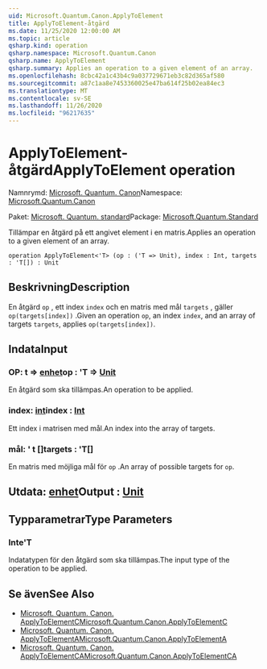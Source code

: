 ```yaml
---
uid: Microsoft.Quantum.Canon.ApplyToElement
title: ApplyToElement-åtgärd
ms.date: 11/25/2020 12:00:00 AM
ms.topic: article
qsharp.kind: operation
qsharp.namespace: Microsoft.Quantum.Canon
qsharp.name: ApplyToElement
qsharp.summary: Applies an operation to a given element of an array.
ms.openlocfilehash: 8cbc42a1c43b4c9a037729671eb3c82d365af580
ms.sourcegitcommit: a87c1aa8e7453360025e47ba614f25b02ea84ec3
ms.translationtype: MT
ms.contentlocale: sv-SE
ms.lasthandoff: 11/26/2020
ms.locfileid: "96217635"
---
```

# <a name="applytoelement-operation"></a><span data-ttu-id="f2d3d-102">ApplyToElement-åtgärd</span><span class="sxs-lookup"><span data-stu-id="f2d3d-102">ApplyToElement operation</span></span>

<span data-ttu-id="f2d3d-103">Namnrymd: [Microsoft. Quantum. Canon](xref:Microsoft.Quantum.Canon)</span><span class="sxs-lookup"><span data-stu-id="f2d3d-103">Namespace: [Microsoft.Quantum.Canon](xref:Microsoft.Quantum.Canon)</span></span>

<span data-ttu-id="f2d3d-104">Paket: [Microsoft. Quantum. standard](https://nuget.org/packages/Microsoft.Quantum.Standard)</span><span class="sxs-lookup"><span data-stu-id="f2d3d-104">Package: [Microsoft.Quantum.Standard](https://nuget.org/packages/Microsoft.Quantum.Standard)</span></span>


<span data-ttu-id="f2d3d-105">Tillämpar en åtgärd på ett angivet element i en matris.</span><span class="sxs-lookup"><span data-stu-id="f2d3d-105">Applies an operation to a given element of an array.</span></span>

```qsharp
operation ApplyToElement<'T> (op : ('T => Unit), index : Int, targets : 'T[]) : Unit
```


## <a name="description"></a><span data-ttu-id="f2d3d-106">Beskrivning</span><span class="sxs-lookup"><span data-stu-id="f2d3d-106">Description</span></span>

<span data-ttu-id="f2d3d-107">En åtgärd `op` , ett index `index` och en matris med mål `targets` , gäller `op(targets[index])` .</span><span class="sxs-lookup"><span data-stu-id="f2d3d-107">Given an operation `op`, an index `index`, and an array of targets `targets`, applies `op(targets[index])`.</span></span>

## <a name="input"></a><span data-ttu-id="f2d3d-108">Indata</span><span class="sxs-lookup"><span data-stu-id="f2d3d-108">Input</span></span>

### <a name="op--t--unit"></a><span data-ttu-id="f2d3d-109">OP: t => [enhet](xref:microsoft.quantum.lang-ref.unit)</span><span class="sxs-lookup"><span data-stu-id="f2d3d-109">op : 'T => [Unit](xref:microsoft.quantum.lang-ref.unit)</span></span> 

<span data-ttu-id="f2d3d-110">En åtgärd som ska tillämpas.</span><span class="sxs-lookup"><span data-stu-id="f2d3d-110">An operation to be applied.</span></span>


### <a name="index--int"></a><span data-ttu-id="f2d3d-111">index: [int](xref:microsoft.quantum.lang-ref.int)</span><span class="sxs-lookup"><span data-stu-id="f2d3d-111">index : [Int](xref:microsoft.quantum.lang-ref.int)</span></span>

<span data-ttu-id="f2d3d-112">Ett index i matrisen med mål.</span><span class="sxs-lookup"><span data-stu-id="f2d3d-112">An index into the array of targets.</span></span>


### <a name="targets--t"></a><span data-ttu-id="f2d3d-113">mål: ' t []</span><span class="sxs-lookup"><span data-stu-id="f2d3d-113">targets : 'T[]</span></span>

<span data-ttu-id="f2d3d-114">En matris med möjliga mål för `op` .</span><span class="sxs-lookup"><span data-stu-id="f2d3d-114">An array of possible targets for `op`.</span></span>



## <a name="output--unit"></a><span data-ttu-id="f2d3d-115">Utdata: [enhet](xref:microsoft.quantum.lang-ref.unit)</span><span class="sxs-lookup"><span data-stu-id="f2d3d-115">Output : [Unit](xref:microsoft.quantum.lang-ref.unit)</span></span>



## <a name="type-parameters"></a><span data-ttu-id="f2d3d-116">Typparametrar</span><span class="sxs-lookup"><span data-stu-id="f2d3d-116">Type Parameters</span></span>

### <a name="t"></a><span data-ttu-id="f2d3d-117">Inte</span><span class="sxs-lookup"><span data-stu-id="f2d3d-117">'T</span></span>

<span data-ttu-id="f2d3d-118">Indatatypen för den åtgärd som ska tillämpas.</span><span class="sxs-lookup"><span data-stu-id="f2d3d-118">The input type of the operation to be applied.</span></span>

## <a name="see-also"></a><span data-ttu-id="f2d3d-119">Se även</span><span class="sxs-lookup"><span data-stu-id="f2d3d-119">See Also</span></span>

- [<span data-ttu-id="f2d3d-120">Microsoft. Quantum. Canon. ApplyToElementC</span><span class="sxs-lookup"><span data-stu-id="f2d3d-120">Microsoft.Quantum.Canon.ApplyToElementC</span></span>](xref:Microsoft.Quantum.Canon.ApplyToElementC)
- [<span data-ttu-id="f2d3d-121">Microsoft. Quantum. Canon. ApplyToElementA</span><span class="sxs-lookup"><span data-stu-id="f2d3d-121">Microsoft.Quantum.Canon.ApplyToElementA</span></span>](xref:Microsoft.Quantum.Canon.ApplyToElementA)
- [<span data-ttu-id="f2d3d-122">Microsoft. Quantum. Canon. ApplyToElementCA</span><span class="sxs-lookup"><span data-stu-id="f2d3d-122">Microsoft.Quantum.Canon.ApplyToElementCA</span></span>](xref:Microsoft.Quantum.Canon.ApplyToElementCA)